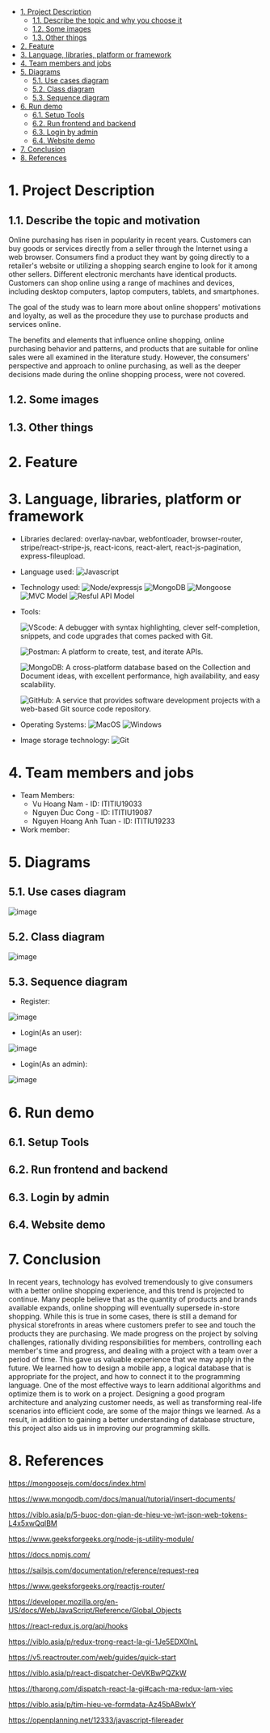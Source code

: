 - [1. Project Description](#1-project-description)
  - [1.1. Describe the topic and why you choose it](#11-describe-the-topic-and-why-you-choose-it)
  - [1.2. Some images](#12-some-images)
  - [1.3. Other things](#13-other-things)
- [2. Feature](#2-feature)
- [3. Language, libraries, platform or framework](#3-language-libraries-platform-or-framework)
- [4. Team members and jobs](#4-team-members-and-jobs)
- [5. Diagrams](#5-diagrams)
  - [5.1. Use cases diagram](#51-use-cases-diagram)
  - [5.2. Class diagram](#52-class-diagram)
  - [5.3. Sequence diagram](#53-sequence-diagram)
- [6. Run demo](#6-run-demo)
  - [6.1. Setup Tools](#61-setup-tools)
  - [6.2. Run frontend and backend](#62-run-frontend-and-backend)
  - [6.3. Login by admin](#63-login-by-admin)
  - [6.4. Website demo](#64-website-demo)
- [7. Conclusion](#7-conclusion)
- [8. References](#8-references)
# 1. Project Description

## 1.1. Describe the topic and motivation

Online purchasing has risen in popularity in recent years. Customers can buy goods or services directly from a seller through the Internet using a web browser. Consumers find a product they want by going directly to a retailer's website or utilizing a shopping search engine to look for it among other sellers. Different electronic merchants have identical products. Customers can shop online using a range of machines and devices, including desktop computers, laptop computers, tablets, and smartphones.

The goal of the study was to learn more about online shoppers' motivations and loyalty, as well as the procedure they use to purchase products and services online.

The benefits and elements that influence online shopping, online purchasing behavior and patterns, and products that are suitable for online sales were all examined in the literature study. However, the consumers' perspective and approach to online purchasing, as well as the deeper decisions made during the online shopping process, were not covered.
## 1.2. Some images 

## 1.3. Other things
# 2. Feature
# 3. Language, libraries, platform or framework
- Libraries declared:
  overlay-navbar,
  webfontloader,
  browser-router,
  stripe/react-stripe-js,
  react-icons,
  react-alert,
  react-js-pagination,
  express-fileupload.

- Language used:
  ![Javascript](https://img.shields.io/badge/JavaScript-F7DF1E.svg?style=flat-square&logo=javascript&logoColor=white)

- Technology used: 
  ![Node/expressjs](https://img.shields.io/badge/Node/expressjs-43853D.svg?style=flat-square&logo=node.js&logoColor=white)
  ![MongoDB](https://img.shields.io/badge/MongoDB-4ea94b.svg?style=flat-square&logo=MongoDB&logoColor=white&color=red)
  ![Mongoose](https://img.shields.io/badge/Mongoose-4ea94b.svg?style=flat-square&logo=&logoColor=white&color=yellow)
  ![MVC Model](https://img.shields.io/badge/MVC%20Model-4ea94b.svg?style=flat-square&logo=&logoColor=white&color=blueviolet)
  ![Resful API Model](https://img.shields.io/badge/Resful%20API%20Model-4ea94b.svg?style=flat-square&logo=&logoColor=white&color=orange)
- Tools: 

  ![VScode](https://img.shields.io/badge/VScode-43853D.svg?style=flat-square&logo=VisualStudioCode&logoColor=white&color=blue): A debugger with syntax highlighting, clever self-completion, snippets, and code upgrades that comes packed with Git.
  
  ![Postman](https://img.shields.io/badge/Postman-43853D.svg?style=flat-square&logo=Postman&logoColor=white): A platform to create, test, and iterate APIs.
  
  ![MongoDB](https://img.shields.io/badge/MongoDB-4ea94b.svg?style=flat-square&logo=MongoDB&logoColor=white&color=red): A cross-platform database based on the Collection and Document ideas, with excellent performance, high availability, and easy scalability.
  
  ![GitHub](https://img.shields.io/badge/Github-800080.svg?&style=flat-square&logo=github&logoColor=white): A service that provides software development projects with a web-based Git source code repository.
  
- Operating Systems:
  ![MacOS](https://img.shields.io/badge/MacOS-430098?style=flat-square&logo=macOS&logoColor=white)
  ![Windows](https://img.shields.io/badge/Windows-0078D6?style=flat-square&logo=windows&logoColor=white)
- Image storage technology: 
  ![Git](https://img.shields.io/badge/Cloudinary-%23F05033.svg?style=flat-square&logo=Cloudways&logoColor=white) 
   
 
# 4. Team members and jobs
- Team Members:
  - Vu Hoang Nam - ID: ITITIU19033
  - Nguyen Duc Cong - ID: ITITIU19087   
  - Nguyen Hoang Anh Tuan - ID: ITITIU19233
- Work member:  

# 5. Diagrams

## 5.1. Use cases diagram

![image](https://scontent.fsgn5-3.fna.fbcdn.net/v/t1.15752-9/284926494_1969770326563910_8326952288694960551_n.png?_nc_cat=104&ccb=1-7&_nc_sid=ae9488&_nc_ohc=8_NnSSw4Kr4AX80W71x&_nc_ht=scontent.fsgn5-3.fna&oh=03_AVLxAAosAp6nF1PRQ5y-af9PgqFWJEUOCT7rF4o4CSZCiQ&oe=62C8D99E)

## 5.2. Class diagram

![image](https://scontent.fsgn5-5.fna.fbcdn.net/v/t1.15752-9/280655319_717622442813941_3460783179662170187_n.png?_nc_cat=100&ccb=1-7&_nc_sid=ae9488&_nc_ohc=bCG95WctckEAX9YNKCE&_nc_ht=scontent.fsgn5-5.fna&oh=03_AVJT6pJ6QvDw8YbnBsrYt0-CT1zCci_4QbHJyiXlCPqJrg&oe=62C99D06)

## 5.3. Sequence diagram
- Register:

![image](https://scontent.fsgn5-11.fna.fbcdn.net/v/t1.15752-9/282296990_427069085679275_8161185133586455597_n.png?_nc_cat=103&ccb=1-7&_nc_sid=ae9488&_nc_ohc=j2vT-Gl_r9sAX8IsViy&_nc_ht=scontent.fsgn5-11.fna&oh=03_AVL_lJuKGzFzI9KMLFM6Z6WmYBGYhChYfWprT_8A-DLdsw&oe=62C784FD)

- Login(As an user):

![image](https://user-images.githubusercontent.com/69331696/173090446-5b57df04-0ae3-48d2-b801-522f1009702f.png)

- Login(As an admin):

![image](https://scontent.fsgn5-13.fna.fbcdn.net/v/t1.15752-9/285643672_1184095405757261_9051762105766250190_n.png?_nc_cat=106&ccb=1-7&_nc_sid=ae9488&_nc_ohc=ez7G7oB41EwAX-TylqU&_nc_ht=scontent.fsgn5-13.fna&oh=03_AVIF2C74VtjRklC8RFURMS-9apc_n7gI8mpi1kCB9yyAAg&oe=62C77D41)

# 6. Run demo

## 6.1. Setup Tools

## 6.2. Run frontend and backend

## 6.3. Login by admin

## 6.4. Website demo

# 7. Conclusion
In recent years, technology has evolved tremendously to give consumers with a better online shopping experience, and this trend is projected to continue. Many people believe that as the quantity of products and brands available expands, online shopping will eventually supersede in-store shopping. While this is true in some cases, there is still a demand for physical storefronts in areas where customers prefer to see and touch the products they are purchasing.
We made progress on the project by solving challenges, rationally dividing responsibilities for members, controlling each member's time and progress, and dealing with a project with a team over a period of time. This gave us valuable experience that we may apply in the future. We learned how to design a mobile app, a logical database that is appropriate for the project, and how to connect it to the programming language. One of the most effective ways to learn additional algorithms and optimize them is to work on a project.
Designing a good program architecture and analyzing customer needs, as well as transforming real-life scenarios into efficient code, are some of the major things we learned.
As a result, in addition to gaining a better understanding of database structure, this project also aids us in improving our programming skills.
# 8. References

https://mongoosejs.com/docs/index.html

https://www.mongodb.com/docs/manual/tutorial/insert-documents/

https://viblo.asia/p/5-buoc-don-gian-de-hieu-ve-jwt-json-web-tokens-L4x5xwQqlBM

https://www.geeksforgeeks.org/node-js-utility-module/

https://docs.npmjs.com/

https://sailsjs.com/documentation/reference/request-req

https://www.geeksforgeeks.org/reactjs-router/

https://developer.mozilla.org/en-US/docs/Web/JavaScript/Reference/Global_Objects

https://react-redux.js.org/api/hooks

https://viblo.asia/p/redux-trong-react-la-gi-1Je5EDX0lnL

https://v5.reactrouter.com/web/guides/quick-start

https://viblo.asia/p/react-dispatcher-OeVKBwPQZkW

https://tharong.com/dispatch-react-la-gi#cach-ma-redux-lam-viec

https://viblo.asia/p/tim-hieu-ve-formdata-Az45bABwlxY

https://openplanning.net/12333/javascript-filereader

